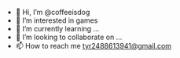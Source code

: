 - 👋 Hi, I’m @coffeeisdog
- 👀 I’m interested in games
- 🌱 I’m currently learning ...
- 💞️ I’m looking to collaborate on ...
- 📫 How to reach me tyr2488613941@gmail.com

<!---
coffeeisdog/coffeeisdog is a ✨ special ✨ repository because its `README.md` (this file) appears on your GitHub profile.
You can click the Preview link to take a look at your changes.
--->
